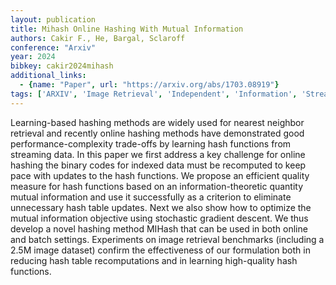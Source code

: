 ```yaml
---
layout: publication
title: Mihash Online Hashing With Mutual Information
authors: Cakir F., He, Bargal, Sclaroff
conference: "Arxiv"
year: 2024
bibkey: cakir2024mihash
additional_links:
  - {name: "Paper", url: "https://arxiv.org/abs/1703.08919"}
tags: ['ARXIV', 'Image Retrieval', 'Independent', 'Information', 'Streaming Data']
---
```

Learning-based hashing methods are widely used for nearest neighbor retrieval and recently online hashing methods have demonstrated good performance-complexity trade-offs by learning hash functions from streaming data. In this paper we first address a key challenge for online hashing the binary codes for indexed data must be recomputed to keep pace with updates to the hash functions. We propose an efficient quality measure for hash functions based on an information-theoretic quantity mutual information and use it successfully as a criterion to eliminate unnecessary hash table updates. Next we also show how to optimize the mutual information objective using stochastic gradient descent. We thus develop a novel hashing method MIHash that can be used in both online and batch settings. Experiments on image retrieval benchmarks (including a 2.5M image dataset) confirm the effectiveness of our formulation both in reducing hash table recomputations and in learning high-quality hash functions.
